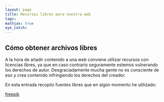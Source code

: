 ```yaml
---
layout: page
title: Recursos libres para nuestra web
tags: 
mathjax: true
eye_catch: 
---
```


## Cómo obtener archivos libres

A la hora de añadir contenido a una web conviene utilizar recursos con licencias libres, ya que en caso contrario seguramente estemos vulnerando los derechos de autor. Desgraciadamente mucha gente no es consciente de eso y crea contenido infringiendo los derechos del creador.

En esta entrada recopilo fuentes libres que en algún momento he utilizado:

 
[freepik](http://www.freepik.com/)
